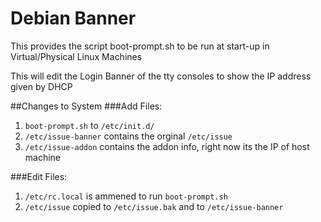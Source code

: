 # Debian Banner
This provides the script boot-prompt.sh to be run at start-up in Virtual/Physical Linux Machines

This will edit the Login Banner of the tty consoles to show the IP address given by DHCP

##Changes to System
###Add Files:
 1. `boot-prompt.sh` to `/etc/init.d/`
 2. `/etc/issue-banner` contains the orginal `/etc/issue`
 3. `/etc/issue-addon` contains the addon info, right now its the IP of host machine

 
###Edit Files:
1. `/etc/rc.local` is ammened to run `boot-prompt.sh`
2. `/etc/issue` copied to `/etc/issue.bak` and to `/etc/issue-banner`
